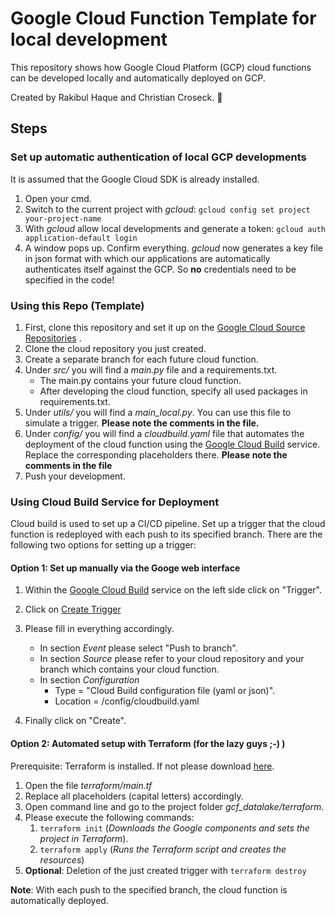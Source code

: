 # Google Cloud Function Template for local development
This repository shows how Google Cloud Platform (GCP) cloud functions can be developed
locally and automatically deployed on GCP.

Created by Rakibul Haque and Christian Croseck. 👋 

## Steps

### Set up automatic authentication of local GCP developments
It is assumed that the Google Cloud SDK is already installed.

1. Open your cmd.
1. Switch to the current project with _gcloud_: `gcloud config set project your-project-name`
1. With _gcloud_ allow local developments and generate a token: `gcloud auth application-default login`
1. A window pops up. Confirm everything. _gcloud_ now generates a key file in json format with which our 
   applications are automatically authenticates itself against the GCP. So **no** credentials need to be specified in 
   the code!
   
### Using this Repo (Template)
1.  First, clone this repository and set it up on the [Google Cloud Source Repositories](https://source.cloud.google.com/) .
1.  Clone the cloud repository you just created.
1.  Create a separate branch for each future cloud function.
1.  Under _src/_ you will find a _main.py_ file and a requirements.txt. 
    - The main.py contains your future cloud function. 
    - After developing the cloud function, specify all used packages in requirements.txt.
1. Under _utils/_ you will find a _main_local.py_. You can use this file to simulate a trigger. **Please note the comments
   in the file.**
1. Under _config/_ you will find a _cloudbuild.yaml_ file that automates the deployment of the cloud function using the 
   [Google Cloud Build](https://console.cloud.google.com/cloud-build) service. Replace the corresponding placeholders 
   there. **Please note the comments in the file**
1. Push your development.   
   
### Using Cloud Build Service for Deployment
Cloud build is used to set up a CI/CD pipeline. Set up a trigger that the cloud function is redeployed with each push to 
its specified branch. There are the following two options for setting up a trigger:

#### Option 1: Set up manually via the Googe web interface
1. Within the [Google Cloud Build](https://console.cloud.google.com/cloud-build) service on the left side click on "Trigger".
1. Click on [Create Trigger](https://console.cloud.google.com/cloud-build/triggers/add)
1. Please fill in everything accordingly.
    - In section _Event_ please select "Push to branch".
    - In section _Source_ please refer to your cloud repository and your branch which contains your cloud function.
    - In section _Configuration_
        - Type = "Cloud Build configuration file (yaml or json)".
        - Location = /config/cloudbuild.yaml
    
1. Finally click on "Create".

#### Option 2: Automated setup with Terraform (for the lazy guys ;-) ) 
Prerequisite: Terraform is installed. If not please download [here](https://www.terraform.io/downloads.html).
1. Open the file _terraform/main.tf_
1. Replace all placeholders (capital letters) accordingly.
1. Open command line and go to the project folder _gcf_datalake/terraform_.
1. Please execute the following commands:
   1. `terraform init` (_Downloads the Google components and sets the project in Terraform_).
   1. `terraform apply` (_Runs the Terraform script and creates the resources_)
1. **Optional**: Deletion of the just created trigger with `terraform destroy`

**Note**: With each push to the specified branch, the cloud function is automatically deployed.



